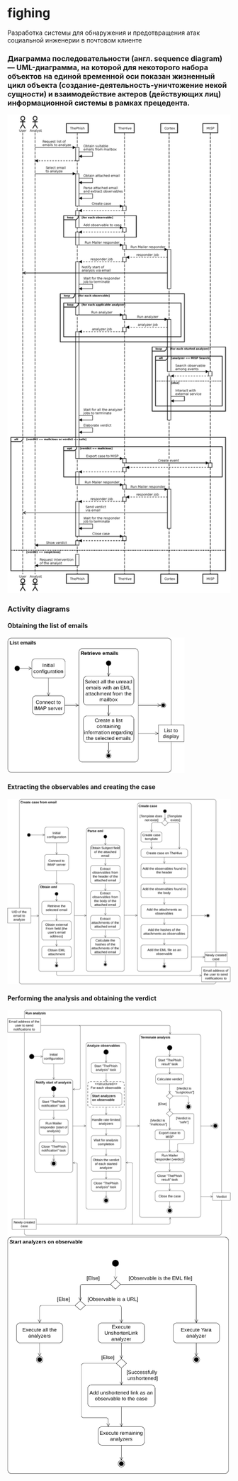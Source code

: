 # fighing
Разработка системы для обнаружения и предотвращения атак социальной инженерии в почтовом клиенте

### Диаграмма последовательности (англ. sequence diagram) — UML-диаграмма, на которой для некоторого набора объектов на единой временной оси показан жизненный цикл объекта (создание-деятельность-уничтожение некой сущности) и взаимодействие актеров (действующих лиц) информационной системы в рамках прецедента.

<img src="/diagrams/sequence.png" width="700">

### Activity diagrams

#### Obtaining the list of emails

<img src="/diagrams/list_emails_activity.png" width="400">

#### Extracting the observables and creating the case

<img src="/diagrams/case_from_email_activity.png" width="700">

#### Performing the analysis and obtaining the verdict

<img src="/diagrams/run_analysis_activity.png" width="700">

<img src="/diagrams/start_analyzers_activity.png" width="500">
